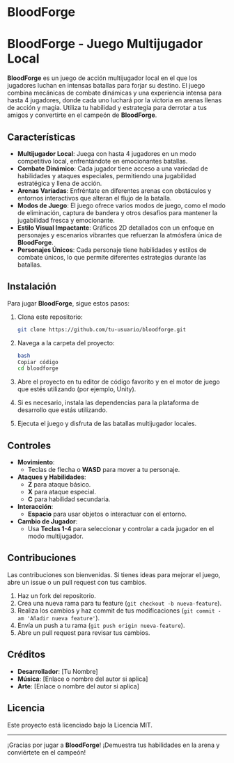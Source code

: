 # BloodForge


# BloodForge - Juego Multijugador Local

**BloodForge** es un juego de acción multijugador local en el que los jugadores luchan en intensas batallas para forjar su destino. El juego combina mecánicas de combate dinámicas y una experiencia intensa para hasta 4 jugadores, donde cada uno luchará por la victoria en arenas llenas de acción y magia. Utiliza tu habilidad y estrategia para derrotar a tus amigos y convertirte en el campeón de **BloodForge**.

## Características

- **Multijugador Local**: Juega con hasta 4 jugadores en un modo competitivo local, enfrentándote en emocionantes batallas.
- **Combate Dinámico**: Cada jugador tiene acceso a una variedad de habilidades y ataques especiales, permitiendo una jugabilidad estratégica y llena de acción.
- **Arenas Variadas**: Enfréntate en diferentes arenas con obstáculos y entornos interactivos que alteran el flujo de la batalla.
- **Modos de Juego**: El juego ofrece varios modos de juego, como el modo de eliminación, captura de bandera y otros desafíos para mantener la jugabilidad fresca y emocionante.
- **Estilo Visual Impactante**: Gráficos 2D detallados con un enfoque en personajes y escenarios vibrantes que refuerzan la atmósfera única de **BloodForge**.
- **Personajes Únicos**: Cada personaje tiene habilidades y estilos de combate únicos, lo que permite diferentes estrategias durante las batallas.

## Instalación

Para jugar **BloodForge**, sigue estos pasos:

1. Clona este repositorio:
   ```bash
   git clone https://github.com/tu-usuario/bloodforge.git


1. Navega a la carpeta del proyecto:
    
    ```bash
    bash
    Copiar código
    cd bloodforge
    
    ```
    
2. Abre el proyecto en tu editor de código favorito y en el motor de juego que estés utilizando (por ejemplo, Unity).
3. Si es necesario, instala las dependencias para la plataforma de desarrollo que estás utilizando.
4. Ejecuta el juego y disfruta de las batallas multijugador locales.

## Controles

- **Movimiento**:
    - Teclas de flecha o **WASD** para mover a tu personaje.
- **Ataques y Habilidades**:
    - **Z** para ataque básico.
    - **X** para ataque especial.
    - **C** para habilidad secundaria.
- **Interacción**:
    - **Espacio** para usar objetos o interactuar con el entorno.
- **Cambio de Jugador**:
    - Usa **Teclas 1-4** para seleccionar y controlar a cada jugador en el modo multijugador.

## Contribuciones

Las contribuciones son bienvenidas. Si tienes ideas para mejorar el juego, abre un issue o un pull request con tus cambios.

1. Haz un fork del repositorio.
2. Crea una nueva rama para tu feature (`git checkout -b nueva-feature`).
3. Realiza los cambios y haz commit de tus modificaciones (`git commit -am 'Añadir nueva feature'`).
4. Envía un push a tu rama (`git push origin nueva-feature`).
5. Abre un pull request para revisar tus cambios.

## Créditos

- **Desarrollador**: [Tu Nombre]
- **Música**: [Enlace o nombre del autor si aplica]
- **Arte**: [Enlace o nombre del autor si aplica]

## Licencia

Este proyecto está licenciado bajo la Licencia MIT.

---

¡Gracias por jugar a **BloodForge**! ¡Demuestra tus habilidades en la arena y conviértete en el campeón!
